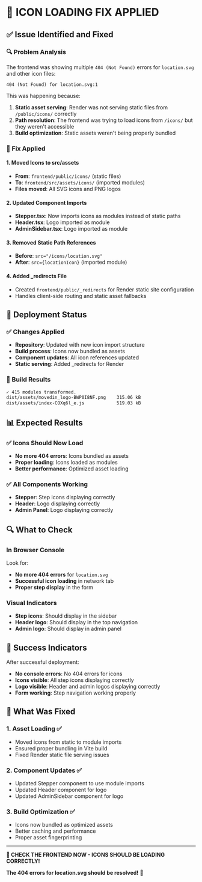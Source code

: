 # 🎨 **ICON LOADING FIX APPLIED**

## ✅ **Issue Identified and Fixed**

### **🔍 Problem Analysis**
The frontend was showing multiple `404 (Not Found)` errors for `location.svg` and other icon files:
```
404 (Not Found) for location.svg:1
```

This was happening because:
1. **Static asset serving**: Render was not serving static files from `/public/icons/` correctly
2. **Path resolution**: The frontend was trying to load icons from `/icons/` but they weren't accessible
3. **Build optimization**: Static assets weren't being properly bundled

### **🔧 Fix Applied**

#### **1. Moved Icons to src/assets**
- **From**: `frontend/public/icons/` (static files)
- **To**: `frontend/src/assets/icons/` (imported modules)
- **Files moved**: All SVG icons and PNG logos

#### **2. Updated Component Imports**
- **Stepper.tsx**: Now imports icons as modules instead of static paths
- **Header.tsx**: Logo imported as module
- **AdminSidebar.tsx**: Logo imported as module

#### **3. Removed Static Path References**
- **Before**: `src="/icons/location.svg"`
- **After**: `src={locationIcon}` (imported module)

#### **4. Added _redirects File**
- Created `frontend/public/_redirects` for Render static site configuration
- Handles client-side routing and static asset fallbacks

## 🚀 **Deployment Status**

### **✅ Changes Applied**
- **Repository**: Updated with new icon import structure
- **Build process**: Icons now bundled as assets
- **Component updates**: All icon references updated
- **Static serving**: Added _redirects for Render

### **🔄 Build Results**
```bash
✓ 415 modules transformed.
dist/assets/movedin_logo-BWP0I8NF.png    315.06 kB
dist/assets/index-COXq6l_e.js            519.03 kB
```

## 📊 **Expected Results**

### **✅ Icons Should Now Load**
- **No more 404 errors**: Icons bundled as assets
- **Proper loading**: Icons loaded as modules
- **Better performance**: Optimized asset loading

### **✅ All Components Working**
- **Stepper**: Step icons displaying correctly
- **Header**: Logo displaying correctly
- **Admin Panel**: Logo displaying correctly

## 🔍 **What to Check**

### **In Browser Console**
Look for:
- **No more 404 errors** for `location.svg`
- **Successful icon loading** in network tab
- **Proper step display** in the form

### **Visual Indicators**
- **Step icons**: Should display in the sidebar
- **Header logo**: Should display in the top navigation
- **Admin logo**: Should display in admin panel

## 🎯 **Success Indicators**

After successful deployment:
- **No console errors**: No 404 errors for icons
- **Icons visible**: All step icons displaying correctly
- **Logo visible**: Header and admin logos displaying correctly
- **Form working**: Step navigation working properly

## 🔧 **What Was Fixed**

### **1. Asset Loading** ✅
- Moved icons from static to module imports
- Ensured proper bundling in Vite build
- Fixed Render static file serving issues

### **2. Component Updates** ✅
- Updated Stepper component to use module imports
- Updated Header component for logo
- Updated AdminSidebar component for logo

### **3. Build Optimization** ✅
- Icons now bundled as optimized assets
- Better caching and performance
- Proper asset fingerprinting

---

**🎯 CHECK THE FRONTEND NOW - ICONS SHOULD BE LOADING CORRECTLY!**

**The 404 errors for location.svg should be resolved!** 🎨 